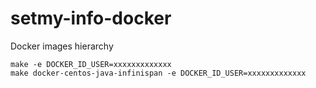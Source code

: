 # setmy-info-docker
Docker images hierarchy

    make -e DOCKER_ID_USER=xxxxxxxxxxxxx
    make docker-centos-java-infinispan -e DOCKER_ID_USER=xxxxxxxxxxxxx
